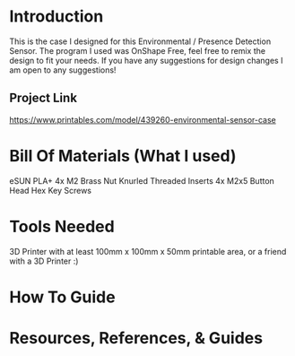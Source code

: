 # Introduction
  This is the case I designed for this Environmental / Presence Detection Sensor. The program I used was OnShape Free, feel free to remix the design to fit your needs. If you have any suggestions for design changes I am open to any suggestions!
## Project Link
https://www.printables.com/model/439260-environmental-sensor-case

# Bill Of Materials (What I used)
eSUN PLA+
4x M2 Brass Nut Knurled Threaded Inserts
4x M2x5 Button Head Hex Key Screws

# Tools Needed
3D Printer with at least 100mm x 100mm x 50mm printable area, or a friend with a 3D Printer :)

# How To Guide

# Resources, References, & Guides
